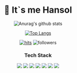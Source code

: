 <div align=center><h1>👋 It`s me Hansol </h1></div>
 
<div align=center>

![Anurag's github stats](https://github-readme-stats.vercel.app/api?username=losnahj&show_icons=true&theme=radical)
 
[![Top Langs](https://github-readme-stats.vercel.app/api/top-langs/?username=losnahj&layout=compact&theme=dracula)](https://github.com/metleeha)

[![hits](https://hits.seeyoufarm.com/api/count/incr/badge.svg?url=https%3A%2F%2Fgithub.com%2Fohbyul&count_bg=%237A7A7A&title_bg=%23FFADCC&icon=reverbnation.svg&icon_color=%23FF0000&title=hits&edge_flat=false)](https://hits.seeyoufarm.com)
![followers](https://img.shields.io/github/followers/losnahj?style=social)

### Tech Stack
<img src="https://img.shields.io/badge/JAVA-007396?style=flat-square&logo=java&logoColor=white">
<img src="https://img.shields.io/badge/Spring-6DB33F?style=flat-square&logo=Spring&logoColor=white">
<img src="https://img.shields.io/badge/MySQL-4479A1?style=flat-square&logo=Spring&logoColor=white">
<img src="https://img.shields.io/badge/Vue.js-4FC08D?style=flat-square&logo=Spring&logoColor=white">
<img src="https://img.shields.io/badge/Ansible-EE0000?style=flat-square&logo=Spring&logoColor=white">
<img src="https://img.shields.io/badge/Go-00ADD8?style=flat-square&logo=Spring&logoColor=white">
<img src="https://img.shields.io/badge/Amazon AWS-232F3E?style=flat-square&logo=Amazon%20AWS&logoColor=white"/>
<!--
**losnahj/losnahj** is a ✨ _special_ ✨ repository because its `README.md` (this file) appears on your GitHub profile.

Here are some ideas to get you started:

- 🔭 I’m currently working on ...
- 🌱 I’m currently learning ...
- 👯 I’m looking to collaborate on ...
- 🤔 I’m looking for help with ...
- 💬 Ask me about ...
- 📫 How to reach me: ...
- 😄 Pronouns: ...
- ⚡ Fun fact: ...
-->
